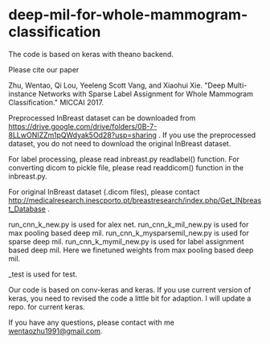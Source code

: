 # deep-mil-for-whole-mammogram-classification

The code is based on keras with theano backend.

Please cite our paper 

Zhu, Wentao, Qi Lou, Yeeleng Scott Vang, and Xiaohui Xie. "Deep Multi-instance Networks with Sparse Label Assignment for Whole Mammogram Classification." MICCAI 2017.

Preprocessed InBreast dataset can be downloaded from https://drive.google.com/drive/folders/0B-7-8LLwONIZZm1pQWdyak5Od28?usp=sharing . If you use the preprocessed dataset, you do not need to download the original InBreast dataset.

For label processing, please read inbreast.py readlabel() function. For converting dicom to pickle file, please read readdicom() function in the inbreast.py.

For original InBreast dataset (.dicom files), please contact http://medicalresearch.inescporto.pt/breastresearch/index.php/Get_INbreast_Database . 

run_cnn_k_new.py is used for alex net.
run_cnn_k_mil_new.py is used for max pooling based deep mil.
run_cnn_k_mysparsemil_new.py is used for sparse deep mil.
run_cnn_k_mymil_new.py is used for label assignment based deep mil. Here we finetuned weights from max pooling based deep mil.

_test is used for test. 

Our code is based on conv-keras and keras. If you use current version of keras, you need to revised the code a little bit for adaption. I will update a repo. for current keras.

If you have any questions, please contact with me wentaozhu1991@gmail.com.

